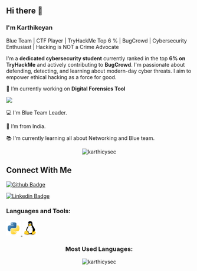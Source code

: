 ## Hi there 👋

### I'm Karthikeyan 

Blue Team | CTF Player | TryHackMe Top 6 % | BugCrowd | Cybersecurity Enthusiast | Hacking is NOT a Crime Advocate  

I'm a **dedicated cybersecurity student** currently ranked in the top **6% on TryHackMe** and actively contributing to **BugCrowd**. I'm passionate about defending, detecting, and learning about modern-day cyber threats. I aim to empower ethical hacking as a force for good.


🔭 I’m currently working on **Digital Forensics Tool**
<br>

<img src="https://media.giphy.com/media/3oEjHWpiVIOGXT5l9m/giphy.gif" width="300">

</br>



:computer: I'm  Blue Team Leader.

:house_with_garden: I’m from India.

:books: I'm currently learning all about Networking and Blue team.


<p align="center">
  <img src="https://github-readme-stats.vercel.app/api?username=karthicysec&show_icons=true&theme=tokyonight&hide=issues,prs&count_private=true" alt="karthicysec" />
</p>

## Connect With Me

[![Github Badge](https://img.shields.io/badge/-Github-000?style=flat-square&logo=Github&logoColor=white&link=https://github.com/CyberSecurityUP)](https://github.com/karthicysec)

[![Linkedin Badge](https://img.shields.io/badge/-LinkedIn-blue?style=flat-square&logo=Linkedin&logoColor=white&link=https://www.linkedin.com/in/joas-antonio-dos-santos)](https://www.linkedin.com/in/karthikeyancysec)

<h3 align="left">Languages and Tools:</h3>
<p align="left"> 
  <a href="https://www.python.org" target="_blank" rel="noreferrer"> 
    <img src="https://raw.githubusercontent.com/devicons/devicon/master/icons/python/python-original.svg" alt="python" width="40" height="40"/> 
  </a> 
  <a href="https://www.linux.org/" target="_blank" rel="noreferrer"> 
    <img src="https://raw.githubusercontent.com/devicons/devicon/master/icons/linux/linux-original.svg" alt="linux" width="40" height="40"/> 
  </a>
</p>

<h3 align="center">Most Used Languages:</h3>
<p align="center">
  <img src="https://github-readme-stats.vercel.app/api/top-langs/?username=karthicysec&layout=compact&theme=tokyonight&hide=other,hack,php,css,javascript" alt="karthicysec" />
</p>




